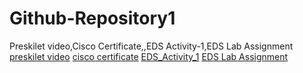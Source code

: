 # Github-Repository1
Preskilet video,Cisco Certificate,,EDS Activity-1,EDS Lab Assignment
[preskilet video](https://drive.google.com/file/d/1wXLneMqmTeADDBI0mQ4QH5ect619-RBy/view?usp=drivesdk)
[cisco certificate](https://drive.google.com/file/d/1pPSOsInJWjbsudNKu_bPOIv-RIlUI-LA/view?usp=drivesdk)
[EDS_Activity_1](https://docs.google.com/document/d/1pPalPWe41ENkJ0SBM_gm9q7uhartGR3j/edit?usp=drivesdk&ouid=117939044514210428613&rtpof=true&sd=true)
[EDS Lab Assignment](https://drive.google.com/file/d/1pSjcHgEI0vVis9TcQ9PHqpswTdAN2Mx5/view?usp=drivesdk)
